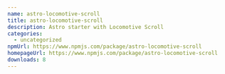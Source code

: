 ```yaml
---
name: astro-locomotive-scroll
title: astro-locomotive-scroll
description: Astro starter with Locomotive Scroll
categories:
  - uncategorized
npmUrl: https://www.npmjs.com/package/astro-locomotive-scroll
homepageUrl: https://www.npmjs.com/package/astro-locomotive-scroll
downloads: 8
---
```


